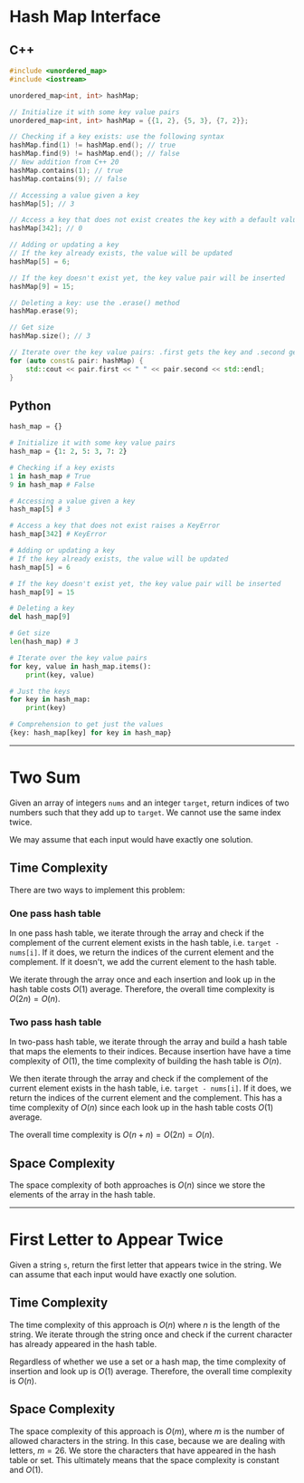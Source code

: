 # Hash Map Interface

## C++

```c++
#include <unordered_map>
#include <iostream>

unordered_map<int, int> hashMap;

// Initialize it with some key value pairs
unordered_map<int, int> hashMap = {{1, 2}, {5, 3}, {7, 2}};

// Checking if a key exists: use the following syntax
hashMap.find(1) != hashMap.end(); // true
hashMap.find(9) != hashMap.end(); // false
// New addition from C++ 20
hashMap.contains(1); // true
hashMap.contains(9); // false

// Accessing a value given a key
hashMap[5]; // 3

// Access a key that does not exist creates the key with a default value of 0
hashMap[342]; // 0

// Adding or updating a key
// If the key already exists, the value will be updated
hashMap[5] = 6;

// If the key doesn't exist yet, the key value pair will be inserted
hashMap[9] = 15;

// Deleting a key: use the .erase() method
hashMap.erase(9);

// Get size
hashMap.size(); // 3

// Iterate over the key value pairs: .first gets the key and .second gets the value
for (auto const& pair: hashMap) {
    std::cout << pair.first << " " << pair.second << std::endl;
}
```

## Python

```python
hash_map = {}

# Initialize it with some key value pairs
hash_map = {1: 2, 5: 3, 7: 2}

# Checking if a key exists
1 in hash_map # True
9 in hash_map # False

# Accessing a value given a key
hash_map[5] # 3

# Access a key that does not exist raises a KeyError
hash_map[342] # KeyError

# Adding or updating a key
# If the key already exists, the value will be updated
hash_map[5] = 6

# If the key doesn't exist yet, the key value pair will be inserted
hash_map[9] = 15

# Deleting a key
del hash_map[9]

# Get size
len(hash_map) # 3

# Iterate over the key value pairs
for key, value in hash_map.items():
    print(key, value)

# Just the keys
for key in hash_map:
    print(key)

# Comprehension to get just the values
{key: hash_map[key] for key in hash_map}
```

---

# Two Sum

Given an array of integers `nums` and an integer `target`, return indices of two numbers such that they add up to `target`. We cannot use  the same index twice.

We may assume that each input would have exactly one solution.

## Time Complexity

There are two ways to implement this problem:

### One pass hash table

In one pass hash table, we iterate through the array and check if the complement of the current element exists in the hash table, i.e. `target - nums[i]`. If it does, we return the indices of the current element and the complement. If it doesn't, we add the current element to the hash table.

We iterate through the array once and each insertion and look up in the hash table costs $O(1)$ average. Therefore, the overall time complexity is $O(2n) = O(n)$.

### Two pass hash table

In two-pass hash table, we iterate through the array and build a hash table that maps the elements to their indices. Because insertion have have a time complexity of $O(1)$, the time complexity of building the hash table is $O(n)$.

We then iterate through the array and check if the complement of the current element exists in the hash table, i.e. `target - nums[i]`. If it does, we return the indices of the current element and the complement. This has a time complexity of $O(n)$ since each look up in the hash table costs $O(1)$ average.

The overall time complexity is $O(n + n) = O(2n) = O(n)$.

## Space Complexity

The space complexity of both approaches is $O(n)$ since we store the elements of the array in the hash table.

---

# First Letter to Appear Twice

Given a string `s`, return the first letter that appears twice in the string. We can assume that each input would have exactly one solution.

## Time Complexity

The time complexity of this approach is $O(n)$ where $n$ is the length of the string. We iterate through the string once and check if the current character has already appeared in the hash table. 

Regardless of whether we use a set or a hash map, the time complexity of insertion and look up is $O(1)$ average. Therefore, the overall time complexity is $O(n)$.

## Space Complexity

The space complexity of this approach is $O(m)$, where $m$ is the number of allowed characters in the string. In this case, because we are dealing with letters, $m = 26$. We store the characters that have appeared in the hash table or set. This ultimately means that the space complexity is constant and $O(1)$.
